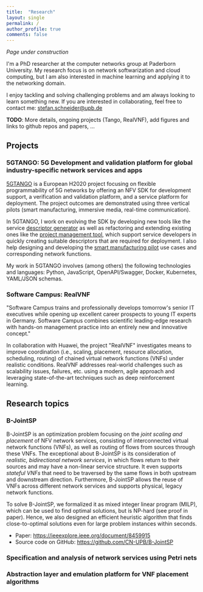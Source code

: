 ```yaml
---
title:  "Research"
layout: single
permalink: /
author_profile: true
comments: false
---
```


*Page under construction*

I'm a PhD researcher at the computer networks group at Paderborn University. My research focus is on network softwarization and cloud computing, but I am also interested in machine learning and applying it to the networking domain.

I enjoy tackling and solving challenging problems and am always looking to learn something new. If you are interested in collaborating, feel free to contact me: stefan.schneider@upb.de

**TODO**: More details, ongoing projects (Tango, RealVNF), add figures and links to github repos and papers, ...

## Projects

### 5GTANGO: 5G Development and validation platform for global industry-specific network services and apps

[5GTANGO](https://5gtango.eu/) is a European H2020 project focusing on flexible programmability of 5G networks by offering an NFV SDK for development support, a verification and validation platform, and a service platform for deployment. The project outcomes are demonstrated using three vertical pilots (smart manufacturing, immersive media, real-time communication).

In 5GTANGO, I work on evolving the SDK by developing new tools like the service [descriptor generator](https://github.com/sonata-nfv/tng-sdk-descriptorgen) as well as refactoring and extending existing ones like the [project management tool](https://github.com/sonata-nfv/tng-sdk-project), which support service developers in quickly creating suitable descriptors that are required for deployment. I also help designing and developing the [smart manufacturing pilot](https://github.com/sonata-nfv/tng-industrial-pilot) use cases and corresponding network functions.

My work in 5GTANGO involves (among others) the following technologies and languages: Python, JavaScript, OpenAPI/Swagger, Docker, Kubernetes, YAML/JSON schemas.

### Software Campus: RealVNF

 "Software Campus trains and professionally develops tomorrow's senior IT executives while opening up excellent career prospects to young IT experts in Germany. Software Campus combines scientific leading-edge research with hands-on management practice into an entirely new and innovative concept."

In collaboration with Huawei, the project "RealVNF" investigates means to improve coordination (i.e., scaling, placement, resource allocation, scheduling, routing) of chained virtual network functions (VNFs) under realistic conditions. RealVNF addresses real-world challenges such as scalability issues, failures, etc. using a modern, agile approach and leveraging state-of-the-art techniques such as deep reinforcement learning.

## Research topics

### B-JointSP

B-JointSP is an optimization problem focusing on the *joint scaling and placement* of NFV network services, consisting of interconnected virtual network functions (VNFs), as well as routing of flows from sources through these VNFs. The exceptional about B-JointSP is its consideration of *realistic, bidirectional network services*, in which flows return to their sources and may have a non-linear service structure. It even supports *stateful VNFs* that need to be traversed by the same flows in both upstream and downstream direction. Furthermore, B-JointSP allows the reuse of VNFs across different network services and supports physical, legacy network functions.

To solve B-JointSP, we formalized it as mixed integer linear program (MILP), which can be used to find optimal solutions, but is NP-hard (see proof in paper). Hence, we also designed an efficient heuristic algorithm that finds close-to-optimal solutions even for large problem instances within seconds.

* Paper: https://ieeexplore.ieee.org/document/8459915
* Source code on GitHub: https://github.com/CN-UPB/B-JointSP

### Specification and analysis of network services using Petri nets

### Abstraction layer and emulation platform for VNF placement algorithms

